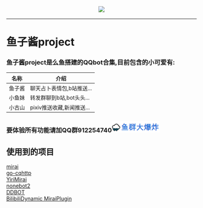 <div align="center"> <img src="http://q1.qlogo.cn/g?b=qq&nk=251744845&s=640"> </div>

-----

# 鱼子酱project
### 鱼子酱project是么鱼搭建的QQbot合集,目前包含的小可爱有:
|名称|介绍|
|----|----|
|鱼子酱|聊天占卜表情包,b站推送...|
|小鱼妹|转发群聊到b站,bot头头...|
|小古山|pixiv推送收藏,新闻推送...|
### 要体验所有功能请加QQ群912254740<a target="_blank" href="https://qm.qq.com/cgi-bin/qm/qr?k=ZtFzj3a8Wps8LrQD2n8XnmenGxH3ok6o&jump_from=webapi"><img border="0" src="group.png" alt="🌧鱼群大爆炸" title="🌧鱼群大爆炸"></a>

## 使用到的项目
[mirai](https://github.com/mamoe/mirai)  
[go-cqhttp](https://github.com/Mrs4s/go-cqhttp)  
[YiriMirai](https://github.com/YiriMiraiProject/YiriMirai)  
[nonebot2](https://github.com/nonebot/nonebot2)  
[DDBOT](https://github.com/Sora233/DDBOT)  
[BilibiliDynamic MiraiPlugin](https://github.com/Colter23/bilibili-dynamic-mirai-plugin)
